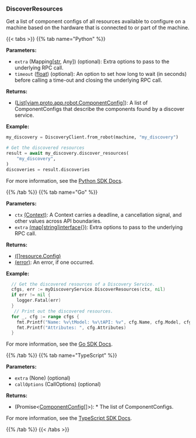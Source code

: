 ### DiscoverResources

Get a list of component configs of all resources available to configure on a machine based on the hardware that is connected to or part of the machine.

{{< tabs >}}
{{% tab name="Python" %}}

**Parameters:**

- `extra` (Mapping[[str](https://docs.python.org/3/library/stdtypes.html#text-sequence-type-str), Any]) (optional): Extra options to pass to the underlying RPC call.
- `timeout` ([float](https://docs.python.org/3/library/stdtypes.html#numeric-types-int-float-complex)) (optional): An option to set how long to wait (in seconds) before calling a time-out and closing the underlying RPC call.

**Returns:**

- ([List[viam.proto.app.robot.ComponentConfig]](https://python.viam.dev/autoapi/viam/proto/app/robot/index.html#viam.proto.app.robot.ComponentConfig)): A list of ComponentConfigs that describe
the components found by a discover service.

**Example:**

```python {class="line-numbers linkable-line-numbers"}
my_discovery = DiscoveryClient.from_robot(machine, "my_discovery")

# Get the discovered resources
result = await my_discovery.discover_resources(
    "my_discovery",
)
discoveries = result.discoveries
```

For more information, see the [Python SDK Docs](https://python.viam.dev/autoapi/viam/services/discovery/client/index.html#viam.services.discovery.client.DiscoveryClient.discover_resources).

{{% /tab %}}
{{% tab name="Go" %}}

**Parameters:**

- `ctx` [(Context)](https://pkg.go.dev/context#Context): A Context carries a deadline, a cancellation signal, and other values across API boundaries.
- `extra` [(map[string]interface{})](https://go.dev/blog/maps): Extra options to pass to the underlying RPC call.

**Returns:**

- [([]resource.Config)](https://pkg.go.dev/go.viam.com/rdk/resource#Config)
- [(error)](https://pkg.go.dev/builtin#error): An error, if one occurred.

**Example:**

```go {class="line-numbers linkable-line-numbers"}
  // Get the discovered resources of a Discovery Service.
  cfgs, err := myDiscoveryService.DiscoverResources(ctx, nil)
  if err != nil {
    logger.Fatal(err)
  }
   // Print out the discovered resources.
  for _, cfg := range cfgs {
    fmt.Printf("Name: %v\tModel: %v\tAPI: %v", cfg.Name, cfg.Model, cfg.API)
    fmt.Printf("Attributes: ", cfg.Attributes)
  }
```

For more information, see the [Go SDK Docs](https://pkg.go.dev/go.viam.com/rdk/services/discovery#Service).

{{% /tab %}}
{{% tab name="TypeScript" %}}

**Parameters:**

- `extra` (None) (optional)
- `callOptions` (CallOptions) (optional)

**Returns:**

- (Promise<[ComponentConfig](https://ts.viam.dev/classes/appRobotApi.ComponentConfig.html)[]>): * The list of ComponentConfigs.

For more information, see the [TypeScript SDK Docs](https://ts.viam.dev/classes/DiscoveryClient.html#discoverresources).

{{% /tab %}}
{{< /tabs >}}
